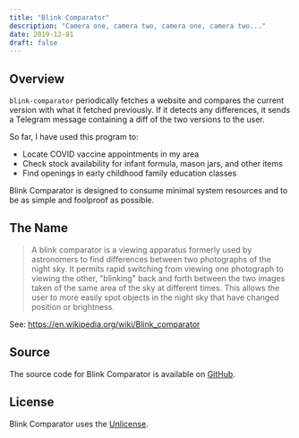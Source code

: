 ```yaml
---
title: "Blink Comparator"
description: "Camera one, camera two, camera one, camera two..."
date: 2019-12-01
draft: false
---
```


## Overview

`blink-comparator` periodically fetches a website and compares the current version with what it fetched previously. If it detects any differences, it sends a Telegram message containing a diff of the two versions to the user.

So far, I have used this program to:

* Locate COVID vaccine appointments in my area
* Check stock availability for infant formula, mason jars, and other items
* Find openings in early childhood family education classes

Blink Comparator is designed to consume minimal system resources and to be as simple and foolproof as possible.

## The Name

> A blink comparator is a viewing apparatus formerly used by astronomers to find differences between two photographs of the night sky. It permits rapid switching from viewing one photograph to viewing the other, "blinking" back and forth between the two images taken of the same area of the sky at different times. This allows the user to more easily spot objects in the night sky that have changed position or brightness.

See: https://en.wikipedia.org/wiki/Blink_comparator

## Source

The source code for Blink Comparator is available on [GitHub](https://github.com/kkestell/blink-comparator).

## License

Blink Comparator uses the [Unlicense](https://unlicense.org/).
